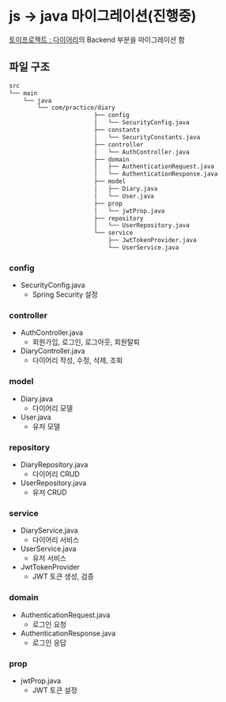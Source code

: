 # js -> java 마이그레이션(진행중)

[토이프로젝트 : 다이어리](https://github.com/anc5557/Diary)의 Backend 부분을 마이그레이션 함

## 파일 구조

```md
src
└── main
    └── java
        └── com/practice/diary 
                        ├── config
                        │   └── SecurityConfig.java
                        ├── constants
                        │   └── SecurityConstants.java
                        ├── controller
                        │   └── AuthController.java
                        ├── domain
                        │   ├── AuthenticationRequest.java
                        │   └── AuthenticationResponse.java 
                        ├── model
                        │   ├── Diary.java
                        │   └── User.java
                        ├── prop
                        │   └── jwtProp.java 
                        ├── repository
                        │   └── UserRepository.java
                        └── service
                            ├── JwtTokenProvider.java        
                            └── UserService.java            

```

### config

- SecurityConfig.java
  - Spring Security 설정

### controller

- AuthController.java
  - 회원가입, 로그인, 로그아웃, 회원탈퇴
- DiaryController.java
  - 다이어리 작성, 수정, 삭제, 조회

### model

- Diary.java
  - 다이어리 모델
- User.java
  - 유저 모델

### repository

- DiaryRepository.java
  - 다이어리 CRUD
- UserRepository.java
  - 유저 CRUD

### service

- DiaryService.java
  - 다이어리 서비스
- UserService.java
  - 유저 서비스
- JwtTokenProvider
  - JWT 토큰 생성, 검증

### domain

- AuthenticationRequest.java
  - 로그인 요청
- AuthenticationResponse.java
  - 로그인 응답

### prop

- jwtProp.java
  - JWT 토큰 설정
